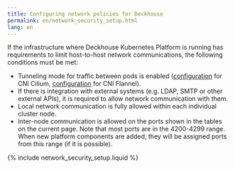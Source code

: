 ```yaml
---
title: Configuring network policies for Deckhouse
permalink: en/network_security_setup.html
lang: en
---
```


If the infrastructure where Deckhouse Kubernetes Platform is running has requirements to limit host-to-host network communications, the following conditions must be met:

* Tunneling mode for traffic between pods is enabled ([configuration](modules/021-cni-cilium/configuration.html#parameters-tunnelmode) for CNI Cilium, [configuration](modules/035-cni-flannel/configuration.html#parameters-podnetworkmode) for CNI Flannel).
* If there is integration with external systems (e.g. LDAP, SMTP or other external APIs), it is required to allow network communication with them.
* Local network communication is fully allowed within each individual cluster node.
* Inter-node communication is allowed on the ports shown in the tables on the current page. Note that most ports are in the 4200-4299 range. When new platform components are added, they will be assigned ports from this range (if it is possible).

{% include network_security_setup.liquid %}
